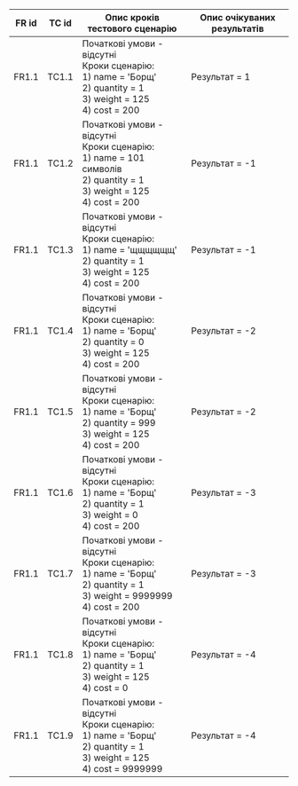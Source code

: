 | FR id | TC id | Опис кроків тестового сценарію | Опис очікуваних результатів |
| ----- | ----- | ------------------------------ | --------------------------- |
| FR1.1 | TC1.1 | Початкові умови - відсутні<br> Кроки сценарію:<br>1) name = 'Борщ'<br>2) quantity = 1<br>3) weight = 125<br>4) cost = 200| Результат = 1 |
| FR1.1 | TC1.2 | Початкові умови - відсутні<br> Кроки сценарію:<br>1) name = 101 символів<br>2) quantity = 1<br>3) weight = 125<br>4) cost = 200| Результат = -1 |
| FR1.1 | TC1.3 | Початкові умови - відсутні<br> Кроки сценарію:<br>1) name = 'щщщщщщ'<br>2) quantity = 1<br>3) weight = 125<br>4) cost = 200| Результат = -1 |
| FR1.1 | TC1.4 | Початкові умови - відсутні<br> Кроки сценарію:<br>1) name = 'Борщ'<br>2) quantity = 0<br>3) weight = 125<br>4) cost = 200| Результат = -2 |
| FR1.1 | TC1.5 | Початкові умови - відсутні<br> Кроки сценарію:<br>1) name = 'Борщ'<br>2) quantity = 999<br>3) weight = 125<br>4) cost = 200| Результат = -2 |
| FR1.1 | TC1.6 | Початкові умови - відсутні<br> Кроки сценарію:<br>1) name = 'Борщ'<br>2) quantity = 1<br>3) weight = 0<br>4) cost = 200| Результат = -3 |
| FR1.1 | TC1.7 | Початкові умови - відсутні<br> Кроки сценарію:<br>1) name = 'Борщ'<br>2) quantity = 1<br>3) weight = 9999999<br>4) cost = 200| Результат = -3 |
| FR1.1 | TC1.8 | Початкові умови - відсутні<br> Кроки сценарію:<br>1) name = 'Борщ'<br>2) quantity = 1<br>3) weight = 125<br>4) cost = 0| Результат = -4 |
| FR1.1 | TC1.9 | Початкові умови - відсутні<br> Кроки сценарію:<br>1) name = 'Борщ'<br>2) quantity = 1<br>3) weight = 125<br>4) cost = 9999999| Результат = -4 |
